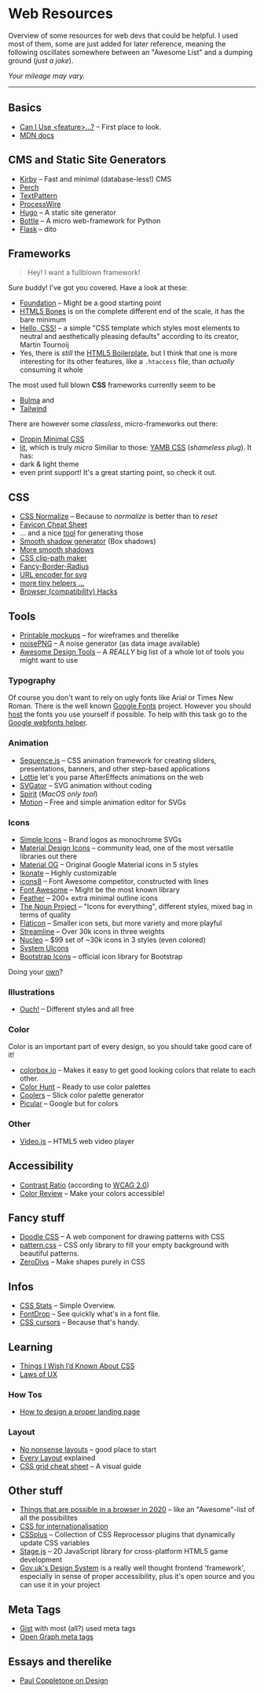 # Web Resources
Overview of some resources for web devs that could be helpful. I used most of them, some are just added for later reference, meaning the following oscillates somewhere between an "Awesome List" and a dumping ground (_just a joke_).

_Your mileage may vary._

---

## Basics

- [Can I Use \<feature\>…?](https://caniuse.com/) – First place to look.
- [MDN docs](https://developer.mozilla.org/de/)



## CMS and Static Site Generators

- [Kirby](https://getkirby.com/) – Fast and minimal (database-less!) CMS
- [Perch](https://grabaperch.com/)
- [TextPattern](https://textpattern.com/)
- [ProcessWire](https://processwire.com/)
- [Hugo](https://gohugo.io/) – A static site generator
- [Bottle](http://bottlepy.org/docs/dev/index.html) – A micro web-framework for Python
- [Flask](https://palletsprojects.com/p/flask/) – dito


## Frameworks

> Hey! I want a fullblown framework!

Sure buddy! I've got you covered. Have a look at these:

- [Foundation](https://get.foundation/) – Might be a good starting point
- [HTML5 Bones](https://www.html5bones.com/) is on the complete different end of the scale, it has the bare minimum
- [Hello, CSS!](https://github.com/arp242/hello-css) – a simple "CSS template which styles most elements to neutral and aesthetically pleasing defaults" according to its creator, Martin Tournoij
- Yes, there is _still_ the [HTML5 Boilerplate](https://html5boilerplate.com/), but I think that one is more interesting for its other features, like a `.htaccess` file, than _actually_ consuming it whole

The most used full blown **CSS** frameworks currently seem to be 
- [Bulma](https://bulma.io/) and
- [Tailwind](https://tailwindcss.com/)

There are however some _classless_, micro-frameworks out there:
- [Dropin Minimal CSS](https://dohliam.github.io/dropin-minimal-css/)
- [lit](https://ajusa.github.io/lit/), which is truly _micro_
Similiar to those: [YAMB CSS](https://github.com/runxel/yamb-css) (_shameless plug_). It has:  
- dark & light theme
- even print support!
It's a great starting point, so check it out.


## CSS

- [CSS Normalize](http://necolas.github.io/normalize.css/) – Because to _normalize_ is better than to _reset_
- [Favicon Cheat Sheet](https://github.com/audreyr/favicon-cheat-sheet)
- … and a nice [tool](https://realfavicongenerator.net/) for generating those
- [Smooth shadow generator](https://brumm.af/shadows) (Box shadows)
- [More smooth shadows](https://larsenwork.com/easing-gradients/)
- [CSS clip-path maker](https://bennettfeely.com/clippy/)
- [Fancy-Border-Radius](https://9elements.github.io/fancy-border-radius)
- [URL encoder for svg](https://yoksel.github.io/url-encoder/)
- [more tiny helpers …](https://tiny-helpers.dev/)
- [Browser (compatibility) Hacks](http://browserhacks.com/)


## Tools

- [Printable mockups](https://github.com/alexadam/printable-mockups) – for wireframes and therelike
- [noisePNG](http://noisepng.com/) – A noise generator (as data image available)
- [Awesome Design Tools](https://github.com/LisaDziuba/Awesome-Design-Tools) – A _REALLY_ big list of a whole lot of tools you might want to use

### Typography
Of course you don't want to rely on ugly fonts like Arial or Times New Roman. There is the well known [Google Fonts](https://fonts.google.com/) project. However you should [host](https://www.tunetheweb.com/blog/should-you-self-host-google-fonts/) the fonts you use yourself if possible. To help with this task go to the [Google webfonts helper](https://google-webfonts-helper.herokuapp.com/fonts).

### Animation
- [Sequence.js](https://www.sequencejs.com/) – CSS animation framework for creating sliders, presentations, banners, and other step-based applications
- [Lottie](https://github.com/airbnb/lottie-web) let's you parse AfterEffects animations on the web
- [SVGator](https://www.svgator.com/) – SVG animation without coding
- [Spirit](https://spiritapp.io/) (_MacOS only tool_)
- [Motion](https://www.getmotion.io/) – Free and simple animation editor for SVGs

### Icons

- [Simple Icons](https://simpleicons.org/) – Brand logos as monochrome SVGs
- [Material Design Icons](https://materialdesignicons.com/) – community lead, one of the most versatile libraries out there
- [Material OG](https://material.io/resources/icons/?style=baseline) – Original Google Material icons in 5 styles
- [Ikonate](https://ikonate.com/) – Highly customizable
- [icons8](https://icons8.com/line-awesome) – Font Awesome competitor, constructed with lines
- [Font Awesome](https://fontawesome.com/) – Might be the most known library
- [Feather](https://feathericons.com/) – 200+ extra minimal outline icons
- [The Noun Project](https://thenounproject.com/) – "Icons for everything", different styles, mixed bag in terms of quality
- [Flaticon](https://www.flaticon.com/) – Smaller icon sets, but more variety and more playful
- [Streamline](https://streamlineicons.com/) – Over 30k icons in three weights
- [Nucleo](https://nucleoapp.com/premium-icons) – $99 set of ~30k icons in 3 styles (even colored)
- [System UIcons](https://systemuicons.com/)
- [Bootstrap Icons](https://github.com/twbs/icons) – official icon library for Bootstrap

Doing your [own](https://uxdesign.cc/7-principles-of-icon-design-e7187539e4a2)?

### Illustrations

- [Ouch!](https://icons8.com/ouch) – Different styles and all free

### Color
Color is an important part of every design, so you should take good care of it!

- [colorbox.io](https://www.colorbox.io) – Makes it easy to get good looking colors that relate to each other.
- [Color Hunt](https://colorhunt.co/) – Ready to use color palettes
- [Coolers](https://coolors.co/) – Slick color palette generator
- [Picular](https://picular.co/) – Google but for colors

### Other 
- [Video.js](https://videojs.com/) – HTML5 web video player


## Accessibility

- [Contrast Ratio](https://contrast-ratio.com/) (according to [WCAG 2.0](https://www.w3.org/TR/WCAG/#contrast-minimum))
- [Color Review](https://color.review/) – Make your colors accessible!


## Fancy stuff

- [Doodle CSS](https://css-doodle.com) – A web component for drawing patterns with CSS
- [pattern.css](https://github.com/bansal-io/pattern.css) – CSS only library to fill your empty background with beautiful patterns.
- [ZeroDivs](https://zerodivs.com/) – Make shapes purely in CSS


## Infos
- [CSS Stats](https://cssstats.com/) – Simple Overview.
- [FontDrop](https://fontdrop.info/) – See quickly what's in a font file.
- [CSS cursors](https://csscursor.info/) – Because that's handy.


## Learning

- [Things I Wish I’d Known About CSS](https://cssfordesigners.com/articles/things-i-wish-id-known-about-css)
- [Laws of UX](https://lawsofux.com/)

### How Tos
- [How to design a proper landing page](https://www.julian.com/guide/growth/landing-pages)

### Layout
- [No nonsense layouts](https://testdriven.io/blog/css-grid/) – good place to start
- [Every Layout](https://every-layout.dev/) explained
- [CSS grid cheat sheet](https://alialaa.github.io/css-grid-cheat-sheet/) – A visual guide


## Other stuff
- [Things that are possible in a browser in 2020](https://github.com/luruke/browser-2020) – like an "Awesome"-list of all the possibilites
- [CSS for internationalisation](https://www.chenhuijing.com/blog/css-for-i18n/)
- [CSSplus](https://github.com/tomhodgins/cssplus) – Collection of CSS Reprocessor plugins that dynamically update CSS variables
- [Stage.js](http://piqnt.com/stage.js/) – 2D JavaScript library for cross-platform HTML5 game development
- [Gov.uk's Design System](https://design-system.service.gov.uk/get-started/) is a really well thought frontend 'framework', especially in sense of proper accessibility, plus it's open source and you can use it in your project


## Meta Tags
- [Gist](https://gist.github.com/lancejpollard/1978404) with most (all?) used meta tags
- [Open Graph meta tags](https://ogp.me/)


## Essays and therelike
- [Paul Coppletone on Design](https://paul.copplest.one/blog/design.html)
